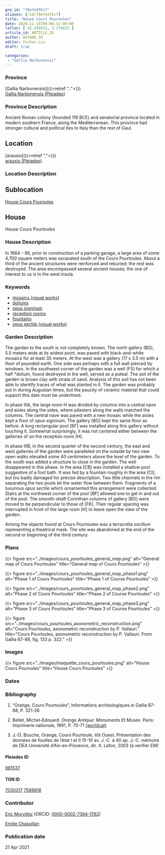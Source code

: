 ```yaml
---
gre_id: "76e7e4fbc7"
aliases: [/id/76e7e4fbc7]
title: "House Cours Pouroules"
date: 2020-11-15T00:08:52-00:00
latlon: [ 42.439512, 3.176623 ]
article_id: ARTICLE_ID
author: AUTHOR_ID
editor: Yichen Liu
draft: true

categories:
 - "Gallia Narbonensis"
---
```


### Province

[Gallia Narbonensis]({{<relref "..">}}) \
[Gallia Narbonensis (Pleiades)](https://pleiades.stoa.org/places/981537)

### Province Description

Ancient Roman colony (founded 118 BCE) and senatorial province located in modern southern France, along the Mediterranean. This province had stronger cultural and political ties to Italy than the rest of Gaul.

## Location

[arausio]({{<relref ".">}}) \
[arausio (Pleiades)](https://pleiades.stoa.org/places/148054)

### Location Description

<!--### Location Description-->

<!-- LEAVE THIS BLANK FOR NOW -->

## Sublocation

[House Cours Pouroules](#)

<!--### Sublocation Description-->

<!-- DESCRIPTION -->

## House

House Cours Pourtoules


### House Description

In 1984 – 86, prior to construction of a parking garage, a large area of some 4,700 square meters was excavated south of the Cours Pourtoules. About a third of the ancient structures were reinforced and reburied; the rest was destroyed. The area encompassed  several ancient houses;  the one of interest to us is in the west insula.



### Keywords

- [mosaics (visual works)](http://vocab.getty.edu/page/aat/300015342)
- [doliums](http://vocab.getty.edu/page/aat/300400601)
- [opus signinum](http://vocab.getty.edu/page/aat/300379969)
- [reception rooms](http://vocab.getty.edu/page/aat/300077176)
- [fountains](http://vocab.getty.edu/page/aat/300006179)
- [opus sectile (visual works)](http://vocab.getty.edu/page/aat/300254462)



### Garden Description

The garden to the south is not completely known. The north gallery (BG), 5.5 meters wide at its widest point, was paved with black-and-white mosaics for at least 35 meters. At the west was a gallery (17 x  3.5 m)  with a floor of pounded earth.  One side was perhaps with a full wall pierced by windows.  In the southwest corner of the garden was a well (FS) for which a half *dolium, found destroyed in the well, served as a puteal. The soil of the garden is brown clay with strata of sand. Analysis of this soil has not been able to identify traces of what was planted in it. The garden was probably put in during Augustan times, but the paucity of ceramic material that could support this date must be underlined.

In phase IIIA, the large room H was divided by columns into a central nave and aisles along the sides, where pilasters along the walls matched the columns. The central nave was paved with a new mosaic while the aisles kept a floor of *opus signinum*. The gallery [BG] kept the same floor as before.   A long rectangular pool [BF] was installed along this gallery without touching it. Somewhat surprisingly, it was not centered either between the galleries of on the reception room [H].

In phase IIIB, in the second quarter of the second century, the east and west galleries of the garden  were paralleled on the outside by two new open walks elevated some 40 centimeters above the level of the garden.  To the south was added a structure to close in the garden.  The well disappeared in this phase.  In the area [CB] was installed a shallow pool suggestive of a foot bath. It was fed by a fountain roughly in the area [CI], but too badly damaged for precise description. Two little channels in the rim separating the  two pools let the water flow between them.  Fragments of a luxurious *opus sectile* which ornamented this arrangement were collected.  Stairs at the northwest corner of the pool [BF] allowed one to get in and out of the pool.  The smooth-shaft Corinthian columns of gallery [BG] were moved to be perpendicular to those of [FK].  Their regular spacing was interrupted in front of the large room [H] to leave open the view of the garden.

Among the objects found at Cours Pourtoules was a terracotta *oscillum* representing a theatrical mask. The site was abandoned at the end of the second or beginning of the third century.





### Plans


{{< figure src="../images/cours_pourtoules_general_map.png" alt="General map of Cours Pourtoules" title="General map of Cours Pourtoules" >}}

{{< figure src="../images/cours_pourtoules_general_map_phase1.png" alt="Phase 1 of Cours Pourtoules" title="Phase 1 of Course Pourtoules" >}}

{{< figure src="../images/cours_pourtoules_general_map_phase2.png" alt="Phase 2 of Cours Pourtoules" title="Phase 2 of Course Pourtoules" >}}

{{< figure src="../images/cours_pourtoules_general_map_phase3.png" alt="Phase 3 of Cours Pourtoules" title="Phase 3 of Course Pourtoules" >}}

{{< figure src="../images/cours_pourtoules_axonometric_reconstruction.png" alt="Cours Pourtoules, axonometric reconstruction by  P. Vallauri." title="Cours Pourtoules, axonometric reconstruction by  P. Vallauri. From Gallia 87-88, fig. 133 p. 322." >}}



### Images

{{< figure src="../images/maquette_cours_pourtoules.png" alt="House Cours Pouroules" title="House Cours Pouroules" >}}



### Dates






### Bibliography

1.  “Orange, Cours Pourtoules”, Informations archéologiques in Gallia 87-88, P. 321-26

2. Bellet, Michel-Edouard. *Orange Antique: Monuments Et Musée*. Paris: Imprimerie nationale, 1991, P. 70-71 [(worldcat)](http://www.worldcat.org/oclc/24832885)

2. J.-D. Bouche, Orange, Cours Pourtoule, ilôt Ouest. Présentation des données de fouilles de l’état I et II 15-10 av. J.-C. à 40 ap. J.-C. mémoire de DEA Université d’Aix-en-Provence, dir. X. Lafon, 2003 (à verifier EM)

#### Pleiades ID

[981537](https://pleiades.stoa.org/places/981537)

#### TGN ID

[7030317](http://vocab.getty.edu/page/tgn/7030317)
[7599818](http://vocab.getty.edu/page/tgn/7599818)

### Contributor

[Eric Morvillez](link) (ORCID: [0000-0002-7384-1762](https://orcid.org/0000-0002-7384-1762))

[Emilie Chassillan](link)
### Publication date


21 Apr 2021

<!--### Related articles-->

<!-- Links to other related articles. Leave blank for now -->